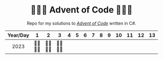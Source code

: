 <h1 align="center">🎅🏻🎄 Advent of Code 🎄🎅🏻</h1>

<p align="center"> Repo for my solutions to <a href="https://adventofcode.com/"><em>Advent of Code</em></a> written in C#.</p>

| Year/Day |   1  |   2  | 3 | 4 | 5 | 6 | 7 | 8 | 9 | 10 | 11 | 12 | 13 | 14 | 15 | 16 | 17 | 18 | 19 | 20 | 21 | 22 | 23 | 24 | 25 |
|:--------:|:----:|:----:|:----:|:----:|:----:|:----:|:----:|:----:|:----:|:----:|:----:|:----:|:----:|:----:|:----:|:----:|:----:|:----:|:----:|:----:|:----:|:----:|:----:|:----:|:----:|
|   2023   | 🎅🏻🎅🏻 | 🎅🏻🎅🏻 | 🎅🏻🎅🏻 |    |    |    |    |    |    |    |    |    |    |    |    |    |    |    |    |    |    |    |    |    |    |

